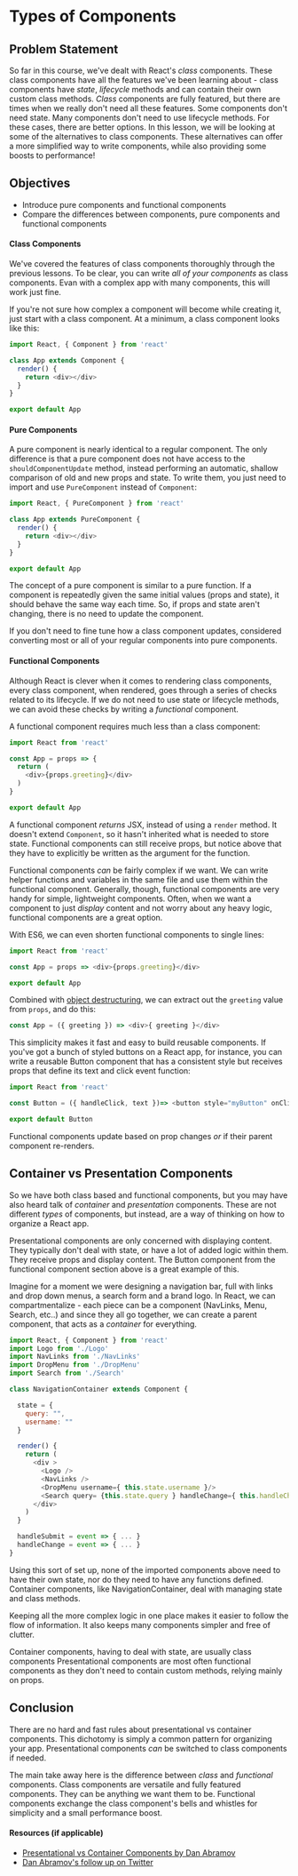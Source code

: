 # Types of Components

## Problem Statement

So far in this course, we've dealt with React's _class_ components. These class
components have all the features we've been learning about - class components
have _state_, _lifecycle_ methods and can contain their own custom class
methods. _Class_ components are fully featured, but there are times when we
really don't need all these features. Some components don't need state. Many
components don't need to use lifecycle methods. For these cases, there are
better options. In this lesson, we will be looking at some of the alternatives
to class components. These alternatives can offer a more simplified way to write
components, while also providing some boosts to performance!

## Objectives

- Introduce pure components and functional components
- Compare the differences between components, pure components and functional
components

#### Class Components

We've covered the features of class components thoroughly through the previous
lessons. To be clear, you can write _all of your components_ as class
components. Evan with a complex app with many components, this will work just
fine.

If you're not sure how complex a component will become while creating it, just
start with a class component. At a minimum, a class component looks like this:

```js
import React, { Component } from 'react'

class App extends Component {
  render() {
    return <div></div>
  }
}

export default App
```

#### Pure Components

A pure component is nearly identical to a regular component. The only difference
is that a pure component does not have access to the  `shouldComponentUpdate`
method, instead performing an automatic, shallow comparison of old and new props
and state. To write them, you just need to import and use `PureComponent`
instead of `Component`:

```js
import React, { PureComponent } from 'react'

class App extends PureComponent {
  render() {
    return <div></div>
  }
}

export default App
```

The concept of a pure component is similar to a pure function. If a component is
repeatedly given the same initial values (props and state), it should behave the
same way each time. So, if props and state aren't changing, there is no need to
update the component.

If you don't need to fine tune how a class component updates, considered
converting most or all of your regular components into pure components.

#### Functional Components

Although React is clever when it comes to rendering class components, every
class component, when rendered, goes through a series of checks related to its
lifecycle. If we do not need to use state or lifecycle methods, we can avoid
these checks by writing a _functional_ component.

A functional component requires much less than a class component:

```js
import React from 'react'

const App = props => {
  return (
    <div>{props.greeting}</div>
  )
}

export default App
```

A functional component _returns_ JSX, instead of using a `render` method. It
doesn't extend `Component`, so it hasn't inherited what is needed to store
state. Functional components can still receive props, but notice above that they
have to explicitly be written as the argument for the function.

Functional components _can_ be fairly complex if we want. We can write helper
functions and variables in the same file and use them within the functional
component. Generally, though, functional components are very handy for simple,
lightweight components. Often, when we want a component to just _display_
content and not worry about any heavy logic, functional components are a great
option.

With ES6, we can even shorten functional components to single lines:

```js
import React from 'react'

const App = props => <div>{props.greeting}</div>

export default App
```

Combined with [object destructuring][destruct], we can extract out the
`greeting` value from `props`, and do this:

```js
const App = ({ greeting }) => <div>{ greeting }</div>
```

This simplicity makes it fast and easy to build reusable components. If you've
got a bunch of styled buttons on a React app, for instance, you can write a
reusable Button component that has a consistent style but receives props that
define its text and click event function:

```js
import React from 'react'

const Button = ({ handleClick, text })=> <button style="myButton" onClick={ handleClick }>{ text }</button>

export default Button
```

Functional components update based on prop changes _or_ if their parent component
re-renders.

## Container vs Presentation Components

So we have both class based and functional components, but you may have also
heard talk of _container_ and _presentation_ components. These are not different
_types_ of components, but instead, are a way of thinking on how to organize a
React app.

Presentational components are only concerned with displaying content.
They typically don't deal with state, or have a lot of added logic within them.
They receive props and display content. The Button component from the functional
component section above is a great example of this.

Imagine for a moment we were designing a navigation bar, full with links and
drop down menus, a search form and a brand logo. In React, we can
compartmentalize - each piece can be a component (NavLinks, Menu, Search, etc..)
and since they all go together, we can create a parent component, that acts as a
_container_ for everything.

```js
import React, { Component } from 'react'
import Logo from './Logo'
import NavLinks from './NavLinks'
import DropMenu from './DropMenu'
import Search from './Search'

class NavigationContainer extends Component {

  state = {
    query: "",
    username: ""
  }

  render() {
    return (
      <div >
        <Logo />
        <NavLinks />
        <DropMenu username={ this.state.username }/>
        <Search query= {this.state.query } handleChange={ this.handleChange } handleSubmit={ this.handleSubmit }/>
      </div>
    )
  }

  handleSubmit = event => { ... }
  handleChange = event => { ... }
}
```

Using this sort of set up, none of the imported components above need to have
their own state, nor do they need to have any functions defined. Container
components, like NavigationContainer, deal with managing state and class
methods.

Keeping all the more complex logic in one place makes it easier to follow the
flow of information. It also keeps many components simpler and free of clutter.

Container components, having to deal with state, are usually class components
Presentational components are most often functional components as they don't need to
contain custom methods, relying mainly on props.

## Conclusion

There are no hard and fast rules about presentational vs container components.
This dichotomy is simply a common pattern for organizing your app.
Presentational components _can_ be switched to class components if needed.

The main take away here is the difference between _class_ and _functional_
components. Class components are versatile and fully featured components. They
can be anything we want them to be. Functional components exchange the class
component's bells and whistles for simplicity and a small performance boost.

#### Resources (if applicable)

- [Presentational vs Container Components by Dan Abramov][pvc]
- [Dan Abramov's follow up on Twitter][tweet]



[destruct]: https://developer.mozilla.org/en-US/docs/Web/JavaScript/Reference/Operators/Destructuring_assignment
[pvc]: https://medium.com/@dan_abramov/smart-and-dumb-components-7ca2f9a7c7d0
[tweet]: https://twitter.com/dan_abramov/status/802569801906475008?lang=en
